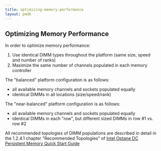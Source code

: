 ```yaml
---
title: optimizing-memory-performance
layout: pmdk
---
```


## Optimizing Memory Performance

In order to optimize memory performance:

1) Use identical DIMM types throughout the platform (same size, speed and number of ranks)
2) Maximize the same number of channels populated in each memory controller

The "balanced" platform configuration is as follows:
   - all available memory channels and sockets populated equally
   - identical DIMMs in all locations (size/speed/rank)

The "near-balanced" platform configuration is as follows:
   - all available memory channels and sockets populated equally
   - identical DIMMs in each "row", but different sized DIMMs in row #1 vs. row #2

All recommended topologies of DIMM populations are described in detail
in the 1.2.4.1 chapter "Recommended Topologies" of
[Intel Optane DC Persistent Memory Quick Start Guide](https://www.intel.com/content/dam/support/us/en/documents/memory-and-storage/data-center-persistent-mem/Intel-Optane-DC-Persistent-Memory-Quick-Start-Guide.pdf)
